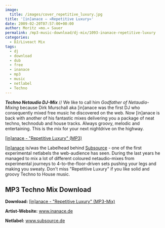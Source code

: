 ```yaml
---
image:
  title: /images/cover_repetitive_luxury.jpg
title: '[in]anace – »Repetitive Luxury«'
date: 2009-02-20T07:57:00+00:00
author: Moritz »mo.« Sauer
permalink: /mp3-music-download/dj-mix/1093-inanace-repetitive-luxury
categories:
  - DJ/Liveact Mix
tags:
  - dj
  - download
  - dub
  - free
  - inanace
  - mp3
  - music
  - netlabel
  - Techno
---
```

***Techno Netaudio DJ-Mix*** // We like to call him _Godfather of Netaudio-Mixing_ because Dirk Murschall aka [in]anace was the first DJ who consequently mixed free music he discovered on the web. Now [in]anace is back with another of his fantastic mixes delivering you a package of neat techno, technodub and house tracks. Always groovy, melodic and entertaining. This is the mix for your next nightdrive on the highway.

<a href="http://www.inanace.de/mp3/%5Bin%5Danace-repetitive_luxury_02-2009.mp3" target="_blank">[in]anace - "Repetitive Luxury" (MP3)</a>

<!--more-->

<!--adsense-->

<a href="http://www.inanace.de/" target="_blank">[in]anace</a> is/was the Labelhead behind <a href="http://subsource.de" target="_blank">Subsource</a> - one of the first experimental netlabels the web-audience has seen. During the last years he managed to mix a lot of different coloured netaudio-mixes from experimental journeys to 4-to-the-floor-driven sets pushing your legs and making you sweaty. Don't miss "Repetitive Luxury" if you like solid and groovy Techno to House music.

## MP3 Techno Mix Download

**Download:** <a href="http://www.inanace.de/mp3/%5Bin%5Danace-repetitive_luxury_02-2009.mp3" target="_blank">[in]anace - "Repetitive Luxury" (MP3-Mix)</a>
  
**Artist-Website:** <a href="http://www.inanace.de" target="_blank">www.inanace.de</a>
  
**Netlabel:** <a href="http://www.subsource.de" target="_blank">www.subsource.de</a>
